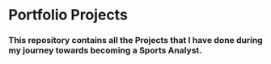 # Portfolio Projects

### This repository contains all the Projects that I have done during my journey towards becoming a Sports Analyst. 
